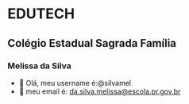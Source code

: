 # EDUTECH
## Colégio Estadual Sagrada Família
### Melissa da Silva
- 👋 Olá, meu username é:@silvamel
- 👀 meu email é: da.silva.melissa@escola.pr.gov.br

<!---
silvamel/silvamel is a ✨ special ✨ repository because its `README.md` (this file) appears on your GitHub profile.
You can click the Preview link to take a look at your changes.
--->
